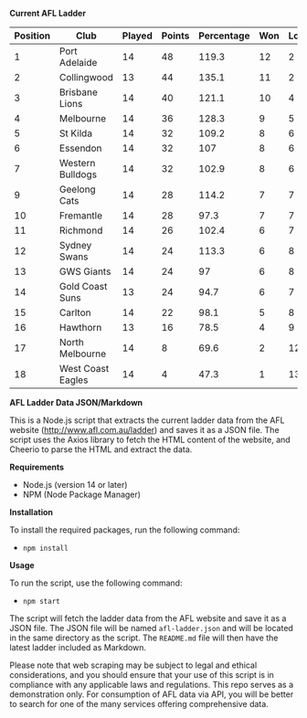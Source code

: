 **Current AFL Ladder**

| Position | Club | Played | Points | Percentage | Won | Lost | Drawn | PF | PA |
| -------- | ---- | ------ | ------ | ---------- | --- | ---- | ----- | -- | -- |
| 1 | Port Adelaide | 14 | 48 | 119.3 | 12 | 2 | 0 | 1356 | 1137 |
| 2 | Collingwood | 13 | 44 | 135.1 | 11 | 2 | 0 | 1194 | 884 |
| 3 | Brisbane Lions | 14 | 40 | 121.1 | 10 | 4 | 0 | 1335 | 1102 |
| 4 | Melbourne | 14 | 36 | 128.3 | 9 | 5 | 0 | 1300 | 1013 |
| 5 | St Kilda | 14 | 32 | 109.2 | 8 | 6 | 0 | 1095 | 1003 |
| 6 | Essendon | 14 | 32 | 107 | 8 | 6 | 0 | 1230 | 1150 |
| 7 | Western Bulldogs | 14 | 32 | 102.9 | 8 | 6 | 0 | 1122 | 1090 |
| 9 | Geelong Cats | 14 | 28 | 114.2 | 7 | 7 | 0 | 1338 | 1172 |
| 10 | Fremantle | 14 | 28 | 97.3 | 7 | 7 | 0 | 1144 | 1176 |
| 11 | Richmond | 14 | 26 | 102.4 | 6 | 7 | 1 | 1131 | 1104 |
| 12 | Sydney Swans | 14 | 24 | 113.3 | 6 | 8 | 0 | 1297 | 1145 |
| 13 | GWS Giants | 14 | 24 | 97 | 6 | 8 | 0 | 1197 | 1234 |
| 14 | Gold Coast Suns | 13 | 24 | 94.7 | 6 | 7 | 0 | 1052 | 1111 |
| 15 | Carlton | 14 | 22 | 98.1 | 5 | 8 | 1 | 1060 | 1081 |
| 16 | Hawthorn | 13 | 16 | 78.5 | 4 | 9 | 0 | 964 | 1228 |
| 17 | North Melbourne | 14 | 8 | 69.6 | 2 | 12 | 0 | 1002 | 1439 |
| 18 | West Coast Eagles | 14 | 4 | 47.3 | 1 | 13 | 0 | 830 | 1753 |

**AFL Ladder Data JSON/Markdown**

This is a Node.js script that extracts the current ladder data from the AFL website (http://www.afl.com.au/ladder) and saves it as a JSON file. The script uses the Axios library to fetch the HTML content of the website, and Cheerio to parse the HTML and extract the data.

**Requirements**

- Node.js (version 14 or later)
- NPM (Node Package Manager)

**Installation**

To install the required packages, run the following command:

 - `npm install`

**Usage**

To run the script, use the following command:

 - `npm start`

The script will fetch the ladder data from the AFL website and save it as a JSON file. The JSON file will be named `afl-ladder.json` and will be located in the same directory as the script. The `README.md` file will then have the latest ladder included as Markdown.

Please note that web scraping may be subject to legal and ethical considerations, and you should ensure that your use of this script is in compliance with any applicable laws and regulations. This repo serves as a demonstration only. For consumption of AFL data via API, you will be better to search for one of the many services offering comprehensive data.

